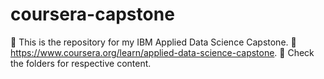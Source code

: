 # coursera-capstone

🔴 This is the repository for my IBM Applied Data Science Capstone.
📎 https://www.coursera.org/learn/applied-data-science-capstone. 
🔴 Check the folders for respective content.
